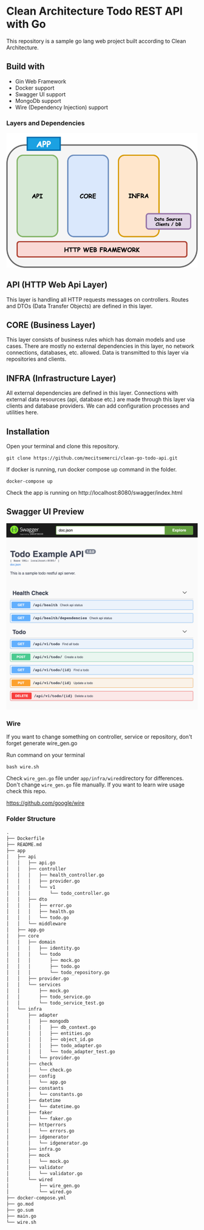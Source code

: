 # Clean Architecture Todo REST API with Go

This repository is a sample go lang web project built according to Clean Architecture.  

## Build with
* Gin Web Framework
* Docker support
* Swagger UI support
* MongoDb support
* Wire (Dependency Injection) support 

### Layers and Dependencies

![image](./docs/img/layers.png)

## API (HTTP Web Api Layer)
This layer is handling all HTTP requests messages on controllers. 
Routes and DTOs (Data Transfer Objects) are defined in this layer.

## CORE (Business Layer)
This layer consists of business rules which has domain models and use cases. 
There are mostly no external dependencies in this layer, no network connections, databases, etc. allowed.
Data is transmitted to this layer via repositories and clients.

## INFRA (Infrastructure Layer)
All external dependencies are defined in this layer. 
Connections with external data resources (api, database etc.) are made through this layer via clients and database providers.
We can add configuration processes and utilities here.

## Installation
 Open your terminal and clone this repository.
 
    git clone https://github.com/mecitsemerci/clean-go-todo-api.git

If docker is running, run docker compose up command in the folder.

    docker-compose up

Check the app is running on http://localhost:8080/swagger/index.html

 ## Swagger UI Preview
 
 ![image](./docs/img/Swagger_UI.png)
 
### Wire 

If you want to change something on controller, service or repository, don't forget generate wire_gen.go

Run command on your terminal

```
bash wire.sh
```

Check `wire_gen.go` file under `app/infra/wired`directory for differences. Don't change `wire_gen.go` file manually. If you want to learn wire usage check this repo.

https://github.com/google/wire
 
### Folder Structure
    
    .
    ├── Dockerfile
    ├── README.md
    ├── app
    │   ├── api
    │   │   ├── api.go
    │   │   ├── controller
    │   │   │   ├── health_controller.go
    │   │   │   ├── provider.go
    │   │   │   └── v1
    │   │   │       └── todo_controller.go
    │   │   ├── dto
    │   │   │   ├── error.go
    │   │   │   ├── health.go
    │   │   │   └── todo.go
    │   │   └── middleware
    │   ├── app.go
    │   ├── core
    │   │   ├── domain
    │   │   │   ├── identity.go
    │   │   │   └── todo
    │   │   │       ├── mock.go
    │   │   │       ├── todo.go
    │   │   │       └── todo_repository.go
    │   │   ├── provider.go
    │   │   └── services
    │   │       ├── mock.go
    │   │       ├── todo_service.go
    │   │       └── todo_service_test.go
    │   └── infra
    │       ├── adapter
    │       │   ├── mongodb
    │       │   │   ├── db_context.go
    │       │   │   ├── entities.go
    │       │   │   ├── object_id.go
    │       │   │   ├── todo_adapter.go
    │       │   │   └── todo_adapter_test.go
    │       │   └── provider.go
    │       ├── check
    │       │   └── check.go
    │       ├── config
    │       │   └── app.go
    │       ├── constants
    │       │   └── constants.go
    │       ├── datetime
    │       │   └── datetime.go
    │       ├── faker
    │       │   └── faker.go
    │       ├── httperrors
    │       │   └── errors.go
    │       ├── idgenerator
    │       │   └── idgenerator.go
    │       ├── infra.go
    │       ├── mock
    │       │   └── mock.go
    │       ├── validator
    │       │   └── validator.go
    │       └── wired
    │           ├── wire_gen.go
    │           └── wired.go
    ├── docker-compose.yml
    ├── go.mod
    ├── go.sum
    ├── main.go
    └── wire.sh